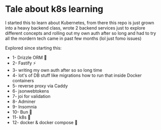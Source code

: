# Tale about k8s learning

I started this to learn about Kubernetes, from there this repo is just grown into a heavy backend class, wrote 2 backend services just to explore different concepts and rolling out my own auth after so long and had to try all the mordern tech came in past few months (lol just fomo issues)

Explored since starting this:

* 1- Drizzle ORM 🚀
* 2- Fastify ⚡️
* 3- writing my own auth after so so long time
* 4- lot's of DB stuff like migrations how to run that inside Docker containers
* 5- reverse proxy via Caddy
* 6- jsonwebtokens
* 7- joi for validation
* 8- Adminer
* 9- Insomnia
* 10- Bun 🌭
* 11- k8s 🫙
* 12- docker & docker compose 🐳

